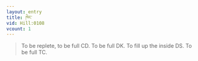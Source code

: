```yaml
---
layout: entry
title: ཁེང་
vid: Hill:0108
vcount: 1
---
```

> To be replete, to be full CD\. To be full DK\. To fill up the inside DS\. To be full TC\.


